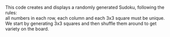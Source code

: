 This code creates and displays a randomly generated Sudoku, following the rules:  
all numbers in each row, each column and each 3x3 square must be unique.  
We start by generating 3x3 squares and then shuffle them around to get variety on the board.
